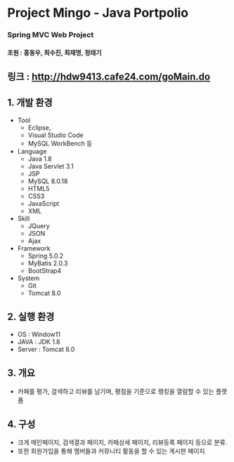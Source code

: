 # Project Mingo - Java Portpolio
### Spring MVC Web Project
#### 조원 : 홍동우, 최수진, 최재명, 정태기
## 링크 : http://hdw9413.cafe24.com/goMain.do
## 1. 개발 환경
  * Tool
    * Eclipse, 
    * Visual Studio Code 
    * MySQL WorkBench 등
  * Language 
      * Java 1.8
      * Java Servlet 3.1
      * JSP
      * MySQL 8.0.18
      * HTML5
      * CSS3 
      * JavaScript 
      * XML
  * Skill
    * JQuery 
    * JSON 
    * Ajax
  * Framework 
    * Spring 5.0.2 
    * MyBatis 2.0.3 
    * BootStrap4
  * System
    * Git
    * Tomcat 8.0

## 2. 실행 환경
  * OS : Window11
  * JAVA : JDK 1.8
  * Server : Tomcat 8.0

## 3. 개요 
  * 카페를 평가, 검색하고 리뷰를 남기며, 평점을 기준으로 랭킹을 열람할 수 있는 플랫폼

## 4. 구성
* 크게 메인페이지, 검색결과 페이지, 카페상세 페이지, 리뷰등록 페이지 등으로 분류.
* 또한 회원가입을 통해 멤버들과 커뮤니티 활동을 할 수 있는 게시판 페이지


